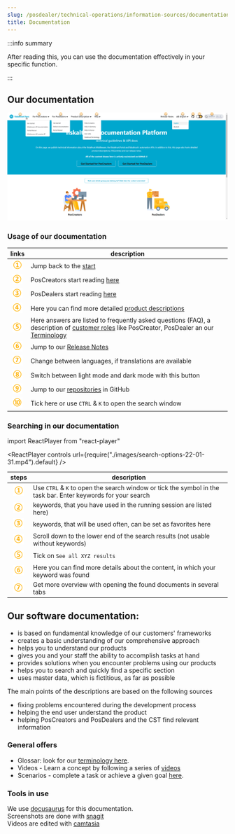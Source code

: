 ```yaml
---
slug: /posdealer/technical-operations/information-sources/documentation
title: Documentation
---
```


:::info summary

After reading this, you can use the documentation effectively in your specific function.

:::

## Our documentation

![fiskaltrust.Docs start](images/4-documentation-start-new.png "fiskaltrust.Docs start")

### Usage of our documentation
| links | description                                                                                                                |
|:----------------------:|-------------------------------------------------------------------------------------------------------------------------------------|
|![Number 1](images/Numbers/circle-1o.png) |Jump back to the [start](https://docs.fiskaltrust.cloud/)  |
|![Number 2](images/Numbers/circle-2o.png) |PosCreators start reading [here](https://docs.fiskaltrust.cloud/de/docs/poscreators/get-started)  |
|![Number 3](images/Numbers/circle-3o.png) |PosDealers start reading [here](https://docs.fiskaltrust.cloud/de/docs/posdealers/get-started)   |
|![Number 4](images/Numbers/circle-4o.png) |Here you can find more detailed [product descriptions](https://docs.fiskaltrust.cloud/docs/product-description/germany)   |
|![Number 5](images/Numbers/circle-5o.png) |Here answers are listed to frequently asked questions (FAQ), a description of [customer roles](https://docs.fiskaltrust.cloud/docs/faq/customer-roles) like PosCreator, PosDealer an our [Terminology](https://docs.fiskaltrust.cloud/docs/faq/terms)  |
|![Number 6](images/Numbers/circle-6o.png) |Jump to our [Release Notes](https://docs.fiskaltrust.cloud/docs/release-notes) |
|![Number 7](images/Numbers/circle-7o.png) |Change between languages, if translations are available  |
|![Number 8](images/Numbers/circle-8o.png) |Switch between light mode and dark mode with this button  |
|![Number 9](images/Numbers/circle-9o.png) |Jump to our [repositories](https://github.com/fiskaltrust) in GitHub  |
|![Number 10](images/Numbers/circle-10o.png)|Tick here or use `CTRL` & `K` to open the search window  |

### Searching in our documentation

import ReactPlayer from "react-player"

<ReactPlayer controls url={require("./images/search-options-22-01-31.mp4").default} /><br />

| steps | description                                                                                                                |
|:----------------------:|-------------------------------------------------------------------------------------------------------------------------------------|
|![Number 1](images/Numbers/circle-1o.png) |Use `CTRL` & `K` to open the search window or tick the symbol in the task bar. Enter keywords for your search |
|![Number 2](images/Numbers/circle-2o.png) |keywords, that you have used in the running session are listed here)  |
|![Number 3](images/Numbers/circle-3o.png) |keywords, that will be used often, can be set as favorites here   |
|![Number 4](images/Numbers/circle-4o.png)|Scroll down to the lower end of the search results (not usable without keywords)  |
|![Number 5](images/Numbers/circle-5o.png)  |Tick on `See all XYZ results` |
|![Number 6](images/Numbers/circle-6o.png) |Here you can find more details about the content, in which your keyword was found|
|![Number 7](images/Numbers/circle-7o.png) |Get more overview with opening the found documents in several tabs |

## Our software documentation:

* is based on fundamental knowledge of our customers' frameworks
* creates a basic understanding of our comprehensive approach
* helps you to understand our products
* gives you and your staff the ability to accomplish tasks at hand
* provides solutions when you encounter problems using our products
* helps you to search and quickly find a specific section
* uses master data, which is fictitious, as far as possible


The main points of the descriptions are based on the following sources
* fixing problems encountered during the development process
* helping the end user understand the product 
* helping PosCreators and PosDealers and the CST find relevant information

### General offers

* Glossar: look for our [terminology here](https://docs.fiskaltrust.cloud/de/docs/faq/terms).
* Videos - Learn a concept by following a series of [videos](videos.md) 
* Scenarios - complete a task or achieve a given goal [here](../../technical-operations/scenarios).

### Tools in use

We use [docusaurus](https://docusaurus.io/) for this documentation.  
Screenshots are done with [snagit](https://www.techsmith.com/screen-capture.html)  
Videos are edited with [camtasia](https://www.techsmith.com/video-editor.html)   
